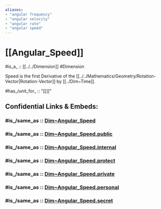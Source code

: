 ```yaml
---
aliases:
- "angular frequency"
- "angular velocity"
- "angular rate"
- "angular speed"
---
```


# [[Angular_Speed]] 

#is_a_ :: [[../../Dimension]] 
#Dimension 

Speed is the first Derivative of the [[../../Mathematics/Geometry/Rotation-Vector|Rotation-Vector]] by [[../Dim~Time]]. 

#has_/unit_for_ :: "[[]]" 



## Confidential Links & Embeds: 

### #is_/same_as :: [Dim~Angular_Speed](/_Standards/Dimension/Angular_Dimension/Dim~Angular_Speed.md) 

### #is_/same_as :: [Dim~Angular_Speed.public](/_public/Dimension/Angular_Dimension/Dim~Angular_Speed.public.md) 

### #is_/same_as :: [Dim~Angular_Speed.internal](/_internal/Dimension/Angular_Dimension/Dim~Angular_Speed.internal.md) 

### #is_/same_as :: [Dim~Angular_Speed.protect](/_protect/Dimension/Angular_Dimension/Dim~Angular_Speed.protect.md) 

### #is_/same_as :: [Dim~Angular_Speed.private](/_private/Dimension/Angular_Dimension/Dim~Angular_Speed.private.md) 

### #is_/same_as :: [Dim~Angular_Speed.personal](/_personal/Dimension/Angular_Dimension/Dim~Angular_Speed.personal.md) 

### #is_/same_as :: [Dim~Angular_Speed.secret](/_secret/Dimension/Angular_Dimension/Dim~Angular_Speed.secret.md)


